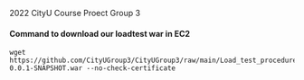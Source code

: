 2022 CityU Course Proect Group 3

#### Command to download our loadtest war in EC2
```
wget https://github.com/CityUGroup3/CityUGroup3/raw/main/Load_test_procedure/loadbalancetestweb-0.0.1-SNAPSHOT.war --no-check-certificate
```
